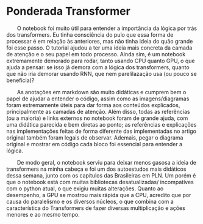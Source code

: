 # Ponderada Transformer

&emsp;&emsp;O notebook foi muito útil para entender a importância da lógica por trás dos transformers. Eu tinha consciência do pulo que essa forma de processar é em relação às anteriores, mas não tinha ideia do quão grande foi esse passo. O tutorial ajudou a ter uma ideia mais concreta da camada de atenção e o seu papel em todo processo.
Ainda sim, é um notebook extremamente demorado para rodar, tanto usando CPU quanto GPU, o que ajuda a pensar: se isso já demora com a lógica dos transformers, quanto que não iria demorar usando RNN, que nem parelilazação usa (ou pouco se beneficia)?

&emsp;&emsp;As anotações em markdown são muito didáticas e cumprem bem o papel de ajudar a entender o código, assim como as imagens/diagramas foram extremamente úteis para dar forma aos conteúdos explicados, principalmente as camadas de atenção. Além disso, todas as referências (ou a maioria) e links externos no notebook foram de grande ajuda, com uma didática parecida e bem diretas ao ponto; as referências e explicações nas implementações feitas de forma diferente das implementadas no artigo original também foram legais de observar. Ademais, pegar o diagrama original e mostrar em código cada bloco foi essencial para entender a lógica.


&emsp;&emsp;De modo geral, o notebook serviu para deixar menos gasosa a ideia de transformers na minha cabeça e foi um dos autoestudos mais didáticos dessa semana, junto com os capítulos das Brasileiras em PLN. Um porém é que o notebook está com muitas bibliotecas desatualizadas/ incompatíves com o python atual, o que exigiu muitas alterações. Quanto ao desempenho, a GPU se mostrou mais rápida que a CPU, acredito que por causa do paralelismo e os diversos núcleos, o que combina com a característica do Transformers de fazer diversas multiplicação e ações menores e ao mesmo tempo.
